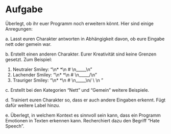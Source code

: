 # Aufgabe

Überlegt, ob ihr euer Programm noch erweitern könnt. Hier sind einige Anregungen:

a. Lasst euren Charakter antworten in Abhängigkeit davon, ob eure Eingabe nett oder gemein 
war.

b. Erstellt einen anderen Charakter. Eurer Kreativität sind keine Grenzen gesetzt. Zum Beispiel:

1. Neutraler Smiley: “\n* *\n # \n_____\n”
2. Lachender Smiley: “\n* *\n # \n_____/\n”
3. Trauriger Smiley: “\n* *\n # \n_____\n/ \ \n ”

c. Erstellt bei den Kategorien “Nett” und “Gemein” weitere Beispiele.

d. Trainiert euren Charakter so, dass er auch andere Eingaben erkennt. Fügt dafür weitere 
Label hinzu.

e. Überlegt, in welchem Kontext es sinnvoll sein kann, dass ein Programm Emotionen in Texten erkennen kann. Recherchiert dazu den Begriff “Hate Speech”. 
